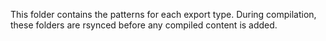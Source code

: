 This folder contains the patterns for each export type.  During compilation, these folders are rsynced before any compiled content is added.